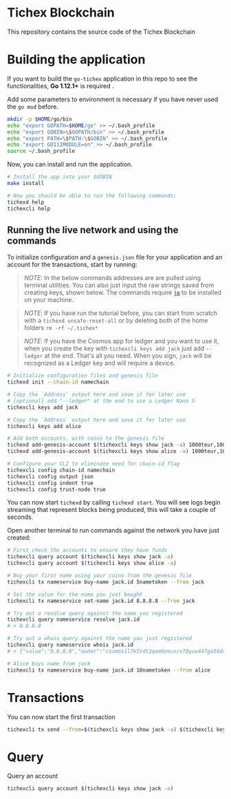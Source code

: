 # Tichex Blockchain

This repository contains the source code of the Tichex Blockchain

# Building the application
If you want to build the `go-tichex` application in this repo to see the functionalities, **Go 1.12.1+** is required .

Add some parameters to environment is necessary if you have never used the `go mod` before.

```bash
mkdir -p $HOME/go/bin
echo "export GOPATH=$HOME/go" >> ~/.bash_profile
echo "export GOBIN=\$GOPATH/bin" >> ~/.bash_profile
echo "export PATH=\$PATH:\$GOBIN" >> ~/.bash_profile
echo "export GO111MODULE=on" >> ~/.bash_profile
source ~/.bash_profile
```

Now, you can install and run the application.

```bash
# Install the app into your $GOBIN
make install

# Now you should be able to run the following commands:
tichexd help
tichexcli help
```

## Running the live network and using the commands

To initialize configuration and a `genesis.json` file for your application and an account for the transactions, start by running:

> _*NOTE*_: In the below commands addresses are are pulled using terminal utilities. You can also just input the raw strings saved from creating keys, shown below. The commands require [`jq`](https://stedolan.github.io/jq/download/) to be installed on your machine.

> _*NOTE*_: If you have run the tutorial before, you can start from scratch with a `tichexd unsafe-reset-all` or by deleting both of the home folders `rm -rf ~/.tichex*`

> _*NOTE*_: If you have the Cosmos app for ledger and you want to use it, when you create the key with `tichexcli keys add jack` just add `--ledger` at the end. That's all you need. When you sign, `jack` will be recognized as a Ledger key and will require a device. 

```bash
# Initialize configuration files and genesis file
tichexd init --chain-id namechain

# Copy the `Address` output here and save it for later use 
# [optional] add "--ledger" at the end to use a Ledger Nano S 
tichexcli keys add jack

# Copy the `Address` output here and save it for later use
tichexcli keys add alice

# Add both accounts, with coins to the genesis file
tichexd add-genesis-account $(tichexcli keys show jack -a) 1000teur,1000tkx
tichexd add-genesis-account $(tichexcli keys show alice -a) 1000teur,1000tkx

# Configure your CLI to eliminate need for chain-id flag
tichexcli config chain-id namechain
tichexcli config output json
tichexcli config indent true
tichexcli config trust-node true
```

You can now start `tichexd` by calling `tichexd start`. You will see logs begin streaming that represent blocks being produced, this will take a couple of seconds.

Open another terminal to run commands against the network you have just created:

```bash
# First check the accounts to ensure they have funds
tichexcli query account $(tichexcli keys show jack -a) 
tichexcli query account $(tichexcli keys show alice -a) 

# Buy your first name using your coins from the genesis file
tichexcli tx nameservice buy-name jack.id 5nametoken --from jack 

# Set the value for the name you just bought
tichexcli tx nameservice set-name jack.id 8.8.8.8 --from jack 

# Try out a resolve query against the name you registered
tichexcli query nameservice resolve jack.id
# > 8.8.8.8

# Try out a whois query against the name you just registered
tichexcli query nameservice whois jack.id
# > {"value":"8.8.8.8","owner":"cosmos1l7k5tdt2qam0zecxrx78yuw447ga54dsmtpk2s","price":[{"denom":"nametoken","amount":"5"}]}

# Alice buys name from jack
tichexcli tx nameservice buy-name jack.id 10nametoken --from alice 
```

# Transactions
You can now start the first transaction

```bash
tichexcli tx send --from=$(tichexcli keys show jack -a) $(tichexcli keys show alice -a) 10teur
```

# Query
Query an account

```bash
tichexcli query account $(tichexcli keys show jack -a)
```